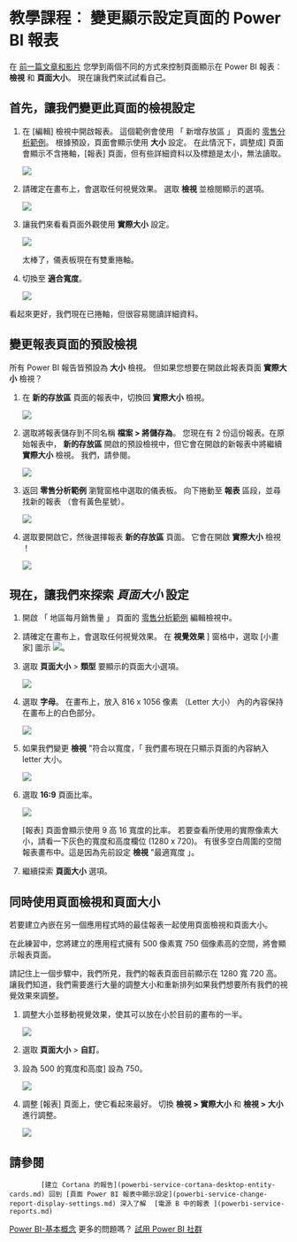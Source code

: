 <properties
   pageTitle="教學課程︰ 變更顯示設定頁面的 Power BI 報表"
   description="教學課程︰ 變更顯示設定頁面的 Power BI 報表"
   services="powerbi"
   documentationCenter=""
   authors="mihart"
   manager="mblythe"
   backup=""
   editor=""
   tags=""
   qualityFocus="modifying"
   qualityDate=""/>

<tags
   ms.service="powerbi"
   ms.devlang="NA"
   ms.topic="article"
   ms.tgt_pltfrm="NA"
   ms.workload="powerbi"
   ms.date="08/15/2016"
   ms.author="mihart"/>

# 教學課程︰ 變更顯示設定頁面的 Power BI 報表

在 [前一篇文章和影片](powerbi-service-change-report-display-settings.md) 您學到兩個不同的方式來控制頁面顯示在 Power BI 報表︰ **檢視** 和 **頁面大小**。 現在讓我們來試試看自己。

## 首先，讓我們變更此頁面的檢視設定

1.  在 [編輯] 檢視中開啟報表。 這個範例會使用 「 新增存放區 」 頁面的 [零售分析範例](powerbi-sample-retail-analysis-take-a-tour.md)。  根據預設，頁面會顯示使用 **大小** 設定。  在此情況下，調整成] 頁面會顯示不含捲軸，[報表] 頁面，但有些詳細資料以及標題是太小，無法讀取。

    ![](media/powerbi-service-tutorial-change-report-display-settings/PBI_fit_to_page.png)

2.  請確定在畫布上，會選取任何視覺效果。 選取 **檢視** 並檢閱顯示的選項。

    ![](media/powerbi-service-tutorial-change-report-display-settings/power-bi-change-page-view.png)

3.  讓我們來看看頁面外觀使用 **實際大小** 設定。

    ![](media/powerbi-service-tutorial-change-report-display-settings/power-bi-actal-size2.png)

    太棒了，儀表板現在有雙重捲軸。

4.  切換至 **適合寬度**。

    ![](media/powerbi-service-tutorial-change-report-display-settings/pbi_fit_to_width.png)

   看起來更好，我們現在已捲軸，但很容易閱讀詳細資料。

## 變更報表頁面的預設檢視

所有 Power BI 報告皆預設為 **大小** 檢視。 但如果您想要在開啟此報表頁面 **實際大小** 檢視？

1.  在 **新的存放區** 頁面的報表中，切換回 **實際大小** 檢視。

    ![](media/powerbi-service-tutorial-change-report-display-settings/power-bi-actual-size.png)

2.  選取將報表儲存到不同名稱 **檔案 > 將儲存為**。 您現在有 2 份這份報表。在原始報表中， **新的存放區** 開啟的預設檢視中，但它會在開啟的新報表中將繼續 **實際大小** 檢視。 我們，請參閱。

    ![](media/powerbi-service-tutorial-change-report-display-settings/power-bi-save-as.png)

3.  返回 **零售分析範例** 瀏覽窗格中選取的儀表板。 向下捲動至 **報表** 區段，並尋找新的報表 （會有黃色星號）。  

    ![](media/powerbi-service-tutorial-change-report-display-settings/power-bi-new-report.png)

4.  選取要開啟它，然後選擇報表 **新的存放區** 頁面。 它會在開啟 **實際大小** 檢視 ！

    ![](media/powerbi-service-tutorial-change-report-display-settings/power-bi-actal-size2.png)

## 現在，讓我們來探索 *頁面大小* 設定

1.  開啟 「 地區每月銷售量 」 頁面的 [零售分析範例](powerbi-sample-retail-analysis-take-a-tour.md) 編輯檢視中。

2.  請確定在畫布上，會選取任何視覺效果。  在 **視覺效果** ] 窗格中，選取 [小畫家] 圖示 ![](media/powerbi-service-tutorial-change-report-display-settings/PBI_paintbrush.jpg)。

3.  選取 **頁面大小** &gt; **類型** 要顯示的頁面大小選項。

    ![](media/powerbi-service-tutorial-change-report-display-settings/power-bi-page-size-menu.png)

4.  選取 **字母**。  在畫布上，放入 816 x 1056 像素 （Letter 大小） 內的內容保持在畫布上的白色部分。

    ![](media/powerbi-service-tutorial-change-report-display-settings/power-bi-letter.png)

5.  如果我們變更 **檢視** "符合以寬度，「 我們畫布現在只顯示頁面的內容納入 letter 大小。

    ![](media/powerbi-service-tutorial-change-report-display-settings/power-bi-fit-to-width.png)

6.  選取 **16:9** 頁面比率。

    ![](media/powerbi-service-tutorial-change-report-display-settings/power-bi-16-to-9.png)

    [報表] 頁面會顯示使用 9 高 16 寬度的比率。 若要查看所使用的實際像素大小，請看一下灰色的寬度和高度欄位 (1280 x 720)。 有很多空白周圍的空間報表畫布中。這是因為先前設定 **檢視** "最適寬度 」。

7.  繼續探索 **頁面大小** 選項。

## 同時使用頁面檢視和頁面大小

若要建立內嵌在另一個應用程式時的最佳報表一起使用頁面檢視和頁面大小。

在此練習中，您將建立的應用程式擁有 500 像素寬 750 個像素高的空間，將會顯示報表頁面。

請記住上一個步驟中，我們所見，我們的報表頁面目前顯示在 1280 寬 720 高。 讓我們知道，我們需要進行大量的調整大小和重新排列如果我們想要所有我們的視覺效果來調整。

1. 調整大小並移動視覺效果，使其可以放在小於目前的畫布的一半。

    ![](media/powerbi-service-tutorial-change-report-display-settings/power-bi-custom-view.gif)

2. 選取 **頁面大小** &gt; **自訂**。

3. 設為 500 的寬度和高度] 設為 750。

    ![](media/powerbi-service-tutorial-change-report-display-settings/power-bi-custom.png)

4. 調整 [報表] 頁面上，使它看起來最好。 切換 **檢視 > 實際大小** 和 **檢視 > 大小** 進行調整。

    ![](media/powerbi-service-tutorial-change-report-display-settings/power-bi-final.png)

## 請參閱

            [建立 Cortana 的報告](powerbi-service-cortana-desktop-entity-cards.md) 回到 [頁面 Power BI 報表中顯示設定](powerbi-service-change-report-display-settings.md) 深入了解  [電源 B 中的報表 ](powerbi-service-reports.md)
[Power BI-基本概念](powerbi-service-basic-concepts.md) 更多的問題嗎？ [試用 Power BI 社群](http://community.powerbi.com/)
